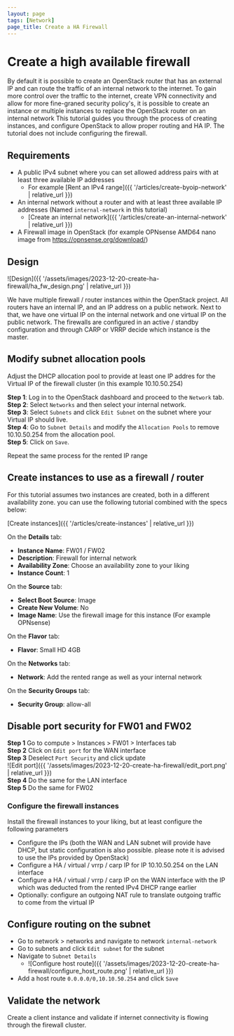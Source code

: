 ```yaml
---
layout: page
tags: [Network]
page_title: Create a HA Firewall
---
```


# Create a high available firewall

By default it is possible to create an OpenStack router that has an external IP and can route the traffic of an internal network to the internet.
To gain more control over the traffic to the internet, create VPN connectivity and allow for more fine-graned security policy's, 
it is possible to create an instance or multiple instances to replace the OpenStack router on an internal network 
This tutorial guides you through the process of creating instances, and configure OpenStack to allow proper routing and HA IP.
The tutorial does not include configuring the firewall.  

## Requirements
* A public IPv4 subnet where you can set allowed address pairs with at least three available IP addresses 
  * For example [Rent an IPv4 range]({{ '/articles/create-byoip-network' | relative_url }})
* An internal network without a router and with at least three available IP addresses (Named `internal-network` in this tutorial)
  * [Create an internal network]({{ '/articles/create-an-internal-network' | relative_url }})
* A Firewall image in OpenStack (for example OPNsense AMD64 nano image from https://opnsense.org/download/)  


## Design
![Design]({{ '/assets/images/2023-12-20-create-ha-firewall/ha_fw_design.png' | relative_url }})  

  We have multiple firewall / router instances within the OpenStack project. 
  All routers have an internal IP, and an IP address on a public network. 
  Next to that, we have one virtual IP on the internal network and one virtual IP on the public network. 
  The firewalls are configured in an active / standby configuration and through CARP or VRRP decide which instance is the master. 

## Modify subnet allocation pools
Adjust the DHCP allocation pool to provide at least one IP addres for the Virtual IP of the firewall cluster (in this example 10.10.50.254)  

**Step 1**: Log in to the OpenStack dashboard and proceed to the `Network` tab.   
**Step 2**: Select `Networks` and then select your internal network.  
**Step 3**: Select `Subnets` and click `Edit Subnet` on the subnet where your Virtual IP should live.  
**Step 4**: Go to `Subnet Details` and modify the `Allocation Pools` to remove 10.10.50.254 from the allocation pool.  
**Step 5**: Click on `Save`.  

Repeat the same process for the rented IP range

## Create instances to use as a firewall / router
For this tutorial assumes two instances are created, both in a different availability zone. you can use the following tutorial combined with the specs below:

[Create instances]({{ '/articles/create-instances' | relative_url }})


On the **Details** tab:  
* **Instance Name**: FW01 / FW02  
* **Description**: Firewall for internal network  
* **Availability Zone**: Choose an availability zone to your liking  
* **Instance Count**: 1  

On the **Source** tab:  
* **Select Boot Source**: Image
* **Create New Volume**: No
* **Image Name**: Use the firewall image for this instance (For example OPNsense)

On the **Flavor** tab:  
* **Flavor**: Small HD 4GB

On the **Networks** tab:  
* **Network**: Add the rented range as well as your internal network

On the **Security Groups** tab:  
* **Security Group**: allow-all

## Disable port security for FW01 and FW02

**Step 1** Go to compute > Instances > FW01 > Interfaces tab  
**Step 2** Click on `Edit port` for the WAN interface  
**Step 3** Deselect `Port Security` and click update  
![Edit port]({{ '/assets/images/2023-12-20-create-ha-firewall/edit_port.png' | relative_url }})  
**Step 4** Do the same for the LAN interface  
**Step 5** Do the same for FW02

### Configure the firewall instances 
Install the firewall instances to your liking, but at least configure the following parameters
* Configure the IPs (both the WAN and LAN subnet will provide have DHCP, but static configuration is also possible. please note it is advised to use the IPs provided by OpenStack) 
* Configure a HA / virtual / vrrp / carp IP for IP 10.10.50.254 on the LAN interface 
* Configure a HA / virtual / vrrp / carp IP on the WAN interface with the IP which was deducted from the rented IPv4 DHCP range earlier
* Optionally: configure an outgoing NAT rule to translate outgoing traffic to come from the virtual IP

## Configure routing on the subnet

* Go to network &gt; networks and navigate to network `internal-network`
* Go to subnets and click `Edit subnet` for the subnet
* Navigate to `Subnet Details`
  * ![Configure host route]({{ '/assets/images/2023-12-20-create-ha-firewall/configure_host_route.png' | relative_url }})
* Add a host route `0.0.0.0/0,10.10.50.254` and click `Save`

## Validate the network

Create a client instance and validate if internet connectivity is flowing through the firewall cluster.
